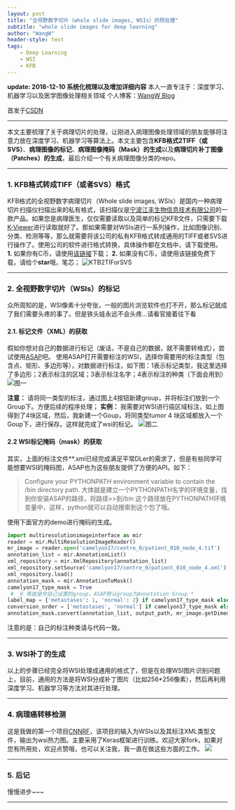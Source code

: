 ```yaml
---
layout: post
title: "全视野数字切片（whole slide images, WSIs）的预处理"
subtitle: "whole slide images for deep learning"
author: "WangW"
header-style: text
tags: 
    - Deep Learning
    - WSI
    - KFB
---
```




**update: 2018-12-10 系统化梳理以及增加详细内容**
本人一直专注于：深度学习、机器学习以及医学图像处理相关领域
个人博客：[WangW Blog](https://likewind.top "WangW Blog")

首发于[CSDN](https://blog.csdn.net/weixin_41787032/article/details/79782472)

<!--break-->

***
本文主要梳理了关于病理切片的处理，让刚进入病理图像处理领域的朋友能够将注意力放在深度学习、机器学习等算法上。本文主要包含**KFB格式2TIFF（或SVS）**、**病理图像的标记**、**病理图像掩码（Mask）的生成**以及**病理切片补丁图像（Patches）的生成**，最后介绍一个有关病理图像分类的repo。
***

### 1. KFB格式转成TIFF（或者SVS）格式 
KFB格式的全视野数字病理切片（Whole slide images, WSIs）是国内一种病理切片扫描仪扫描出来的私有格式，该扫描仪是[宁波江丰生物信息技术有限公司](http://www.kfbio.cn/, "江丰生物公司")的一款产品。如果您是病理医生，仅仅需要读取以及简单的标记KFB文件，只需要下载[K-Viewer](http://www.kfbio.cn/download.php, "K-Viewer")进行读取就好了。那如果需要对WSIs进行一系列操作，比如图像识别、分类、检测等等，那么就需要将该公司的私有KFB格式转成通用的TIFF或者SVS进行操作了。使用公司的软件进行格式转换，具体操作都在文档中，请下载使用。
**1.** 如果你有C币，请使用[该链接](https://download.csdn.net/my)下载；
**2.** 如果没有C币，请使用该链接免费下载，请给个**star**哦，笔芯；
![KTB2TIForSVS](https://img-blog.csdnimg.cn/20181210193203550.png?x-oss-process=image/watermark,type_ZmFuZ3poZW5naGVpdGk,shadow_10,text_aHR0cHM6Ly9ibG9nLmNzZG4ubmV0L3dlaXhpbl80MTc4NzAzMg==,size_16,color_FFFFFF,t_70)

***
### 2. 全视野数字切片（WSIs）的标记
众所周知的是，WSI像素十分夸张，一般的图片浏览软件也打不开，那么标记就成了我们需要头疼的事了。但是铁头娃永远不会头疼...请看官接着往下看
#### 2.1. 标记文件（XML）的获取
假如你想对自己的数据进行标记（废话，不是自己的数据，就不需要转格式），尝试使用[ASAP](https://github.com/GeertLitjens/ASAP/releases)吧。
使用ASAP打开需要标注的WSI，选择你需要用的标注类型（包含点、矩形、多边形等），对数据进行标注，如下图：1表示标记类型，我这里选择了多边形；2表示标注的区域；3表示标注名字；4表示标注的种类（下面会用到）
![图一](https://img-blog.csdnimg.cn/20181210184434495.png?x-oss-process=image/watermark,type_ZmFuZ3poZW5naGVpdGk,shadow_10,text_aHR0cHM6Ly9ibG9nLmNzZG4ubmV0L3dlaXhpbl80MTc4NzAzMg==,size_16,color_FFFFFF,t_70)

**注意：** 请将同一类型的标注，通过图上4按钮新建group，并将标注们放到一个Group下。方便后续的程序处理；
**实例：** 我需要对WSI进行癌区域标注，如上图得到了4块区域，然后，我新建一个Goup，将同类型tumor 4 块区域都放入一个Goup下，进行保存。这样就完成了wsi的标记。
![图二](https://img-blog.csdnimg.cn/20181210185329677.png?x-oss-process=image/watermark,type_ZmFuZ3poZW5naGVpdGk,shadow_10,text_aHR0cHM6Ly9ibG9nLmNzZG4ubmV0L3dlaXhpbl80MTc4NzAzMg==,size_16,color_FFFFFF,t_70)

#### 2.2 WSI标记掩码（mask）的获取
其实，上面的标注文件**.xml已经完成满足平常DLer的需求了，但是有些同学可能想要WSI的掩码图，ASAP也为这些朋友提供了方便的API。如下：
> Configure your PYTHONPATH environment variable to contain the <ASAP install directory>/bin directory path.
> 大体就是建立一个PYTHONPATH名字的环境变量，找到你安装ASAP的路径，将路径>>到/bin  这个路径放在PYTHONPATH环境变量中，这样，python就可以自动搜索到这个包了哦。

使用下面官方的demo进行掩码的生成。

```python
import multiresolutionimageinterface as mir
reader = mir.MultiResolutionImageReader()
mr_image = reader.open('camelyon17/centre_0/patient_010_node_4.tif')
annotation_list = mir.AnnotationList()
xml_repository = mir.XmlRepository(annotation_list)
xml_repository.setSource('camelyon17/centre_0/patient_010_node_4.xml')
xml_repository.load()
annotation_mask = mir.AnnotationToMask()
camelyon17_type_mask = True 
 # _0 等就是你自己设置的group，ASAP默认group为Annotation Group *
label_map = {'metastases': 1, 'normal': 2} if camelyon17_type_mask else {'_0': 1, '_1': 1, '_2': 0}
conversion_order = ['metastases', 'normal'] if camelyon17_type_mask else  ['_0', '_1', '_2']
annotation_mask.convert(annotation_list, output_path, mr_image.getDimensions(), mr_image.getSpacing(), label_map, conversion_order)
```
注意的是：自己的标注种类请与代码一致。
***
### 3. WSI补丁的生成
以上的步骤已经完全将WSI处理成通用的格式了，但是在处理WSI图片识别问题上，目前，通用的方法是将WSI分成补丁图片（比如256*256像素），然后再利用深度学习、机器学习等方法对其进行处理。

***
### 4. 病理癌转移检测
这是我做的第一个项目[CNNRF](https://github.com/ilikewind/CNNRF)，该项目的输入为WSIs以及其标注XML类型文件，输出为wsi热力图。主要采用了Keras框架进行训练。欢迎大家fork，如果对您有所用处，欢迎点赞哦，也可以关注我，我一直在做这些方面的工作。
![](https://img-blog.csdnimg.cn/2018121019131298.png?x-oss-process=image/watermark,type_ZmFuZ3poZW5naGVpdGk,shadow_10,text_aHR0cHM6Ly9ibG9nLmNzZG4ubmV0L3dlaXhpbl80MTc4NzAzMg==,size_16,color_FFFFFF,t_70)

***

### 5. 后记

慢慢进步~~~

***

